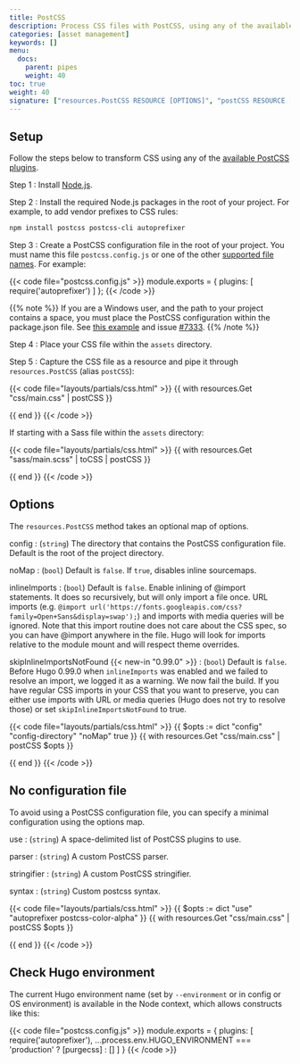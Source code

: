 ```yaml
---
title: PostCSS
description: Process CSS files with PostCSS, using any of the available plugins.
categories: [asset management]
keywords: []
menu:
  docs:
    parent: pipes
    weight: 40
toc: true
weight: 40
signature: ["resources.PostCSS RESOURCE [OPTIONS]", "postCSS RESOURCE [OPTIONS]"]
---
```


## Setup

Follow the steps below to transform CSS using any of the [available PostCSS plugins](https://www.postcss.parts/).

Step 1
: Install [Node.js](https://nodejs.org/en/download).

Step 2
: Install the required Node.js packages in the root of your project. For example, to add vendor prefixes to CSS rules:

```bash
npm install postcss postcss-cli autoprefixer
```

Step 3
: Create a PostCSS configuration file in the root of your project. You must name this file `postcss.config.js` or one of the other [supported file names]. For example:

[supported file names]: https://github.com/postcss/postcss-load-config#usage

{{< code file="postcss.config.js" >}}
module.exports = {
  plugins: [
    require('autoprefixer')
  ]
};
{{< /code >}}

{{% note %}}
If you are a Windows user, and the path to your project contains a space, you must place the PostCSS configuration within the package.json file. See [this example](https://github.com/postcss/postcss-load-config#packagejson) and issue [#7333](https://github.com/gohugoio/hugo/issues/7333).
{{% /note %}}

Step 4
: Place your CSS file within the `assets` directory.

Step 5
: Capture the CSS file as a resource and pipe it through `resources.PostCSS` (alias `postCSS`):

{{< code file="layouts/partials/css.html" >}}
{{ with resources.Get "css/main.css" | postCSS }}
  <link rel="stylesheet" href="{{ .RelPermalink }}">
{{ end }}
{{< /code >}}

If starting with a Sass file within the `assets` directory:

{{< code file="layouts/partials/css.html" >}}
{{ with resources.Get "sass/main.scss" | toCSS | postCSS }}
  <link rel="stylesheet" href="{{ .RelPermalink }}">
{{ end }}
{{< /code >}}

## Options

The `resources.PostCSS` method takes an optional map of options.

config
: (`string`) The directory that contains the PostCSS configuration file. Default is the root of the project directory.

noMap
: (`bool`) Default is `false`. If `true`, disables inline sourcemaps.

inlineImports
: (`bool`) Default is `false`. Enable inlining of @import statements. It does so recursively, but will only import a file once.
URL imports (e.g. `@import url('https://fonts.googleapis.com/css?family=Open+Sans&display=swap');`) and imports with media queries will be ignored.
Note that this import routine does not care about the CSS spec, so you can have @import anywhere in the file.
Hugo will look for imports relative to the module mount and will respect theme overrides.

skipInlineImportsNotFound {{< new-in "0.99.0" >}}
: (`bool`) Default is `false`. Before Hugo 0.99.0 when `inlineImports` was enabled and we failed to resolve an import, we logged it as a warning. We now fail the build. If you have regular CSS imports in your CSS that you want to preserve, you can either use imports with URL or media queries (Hugo does not try to resolve those) or set `skipInlineImportsNotFound` to true.

{{< code file="layouts/partials/css.html" >}}
{{ $opts := dict "config" "config-directory" "noMap" true }}
{{ with resources.Get "css/main.css" | postCSS $opts }}
  <link rel="stylesheet" href="{{ .RelPermalink }}">
{{ end }}
{{< /code >}}

## No configuration file

To avoid using a PostCSS configuration file, you can specify a minimal configuration using the options map.

use
: (`string`) A space-delimited list of PostCSS plugins to use.

parser
: (`string`) A custom PostCSS parser.

stringifier
: (`string`) A custom PostCSS stringifier.

syntax
: (`string`) Custom postcss syntax.

{{< code file="layouts/partials/css.html" >}}
{{ $opts := dict "use" "autoprefixer postcss-color-alpha" }}
{{ with resources.Get "css/main.css" | postCSS $opts }}
  <link rel="stylesheet" href="{{ .RelPermalink }}">
{{ end }}
{{< /code >}}

## Check Hugo environment

The current Hugo environment name (set by `--environment` or in config or OS environment) is available in the Node context, which allows constructs like this:

{{< code file="postcss.config.js" >}}
module.exports = {
  plugins: [
    require('autoprefixer'),
    ...process.env.HUGO_ENVIRONMENT === 'production'
      ? [purgecss]
      : []
  ]
}
{{< /code >}}
